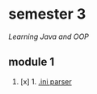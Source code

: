 # semester 3
*Learning Java and OOP*
## module 1
1. [x] 1. [.ini parser](https://github.com/mrskycriper/itmo.programming/tree/master/sem03/Lab01)
